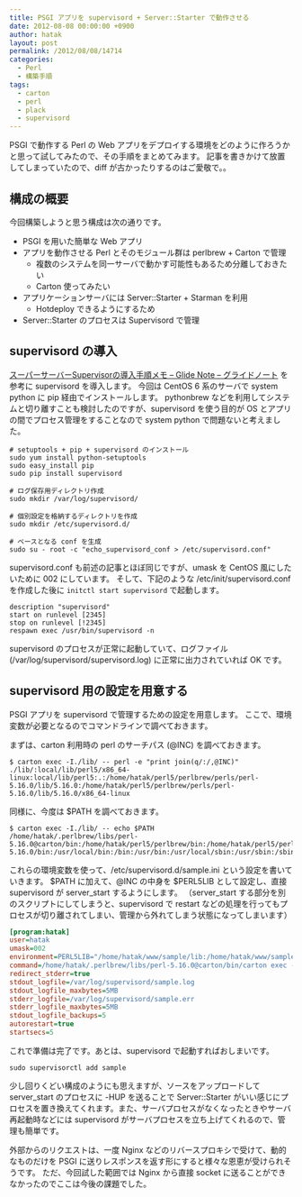 ```yaml
---
title: PSGI アプリを supervisord + Server::Starter で動作させる
date: 2012-08-08 00:00:00 +0900
author: hatak
layout: post
permalink: /2012/08/08/14714
categories:
  - Perl
  - 構築手順
tags:
  - carton
  - perl
  - plack
  - supervisord
---
```


PSGI で動作する Perl の Web アプリをデプロイする環境をどのように作ろうかと思って試してみたので、その手順をまとめてみます。 記事を書きかけて放置してしまっていたので、diff が古かったりするのはご愛敬で。。

<!--more-->

## 構成の概要

今回構築しようと思う構成は次の通りです。

* PSGI を用いた簡単な Web アプリ
* アプリを動作させる Perl とそのモジュール群は perlbrew + Carton で管理
    * 複数のシステムを同一サーバで動かす可能性もあるため分離しておきたい
    * Carton 使ってみたい
* アプリケーションサーバには Server::Starter + Starman を利用
    * Hotdeploy できるようにするため
* Server::Starter のプロセスは Supervisord で管理

## supervisord の導入

[スーパーサーバーSupervisorの導入手順メモ &#8211; Glide Note &#8211; グライドノート][1] を参考に supervisord を導入します。
今回は CentOS 6 系のサーバで system python に pip 経由でインストールします。 pythonbrew などを利用してシステムと切り離すことも検討したのですが、supervisord を使う目的が OS とアプリの間でプロセス管理をすることなので system python で問題ないと考えました。

    # setuptools + pip + supervisord のインストール
    sudo yum install python-setuptools
    sudo easy_install pip
    sudo pip install supervisord
    
    # ログ保存用ディレクトリ作成
    sudo mkdir /var/log/supervisord/
    
    # 個別設定を格納するディレクトリを作成
    sudo mkdir /etc/supervisord.d/
    
    # ベースとなる conf を生成
    sudo su - root -c "echo_supervisord_conf > /etc/supervisord.conf"

supervisord.conf も前述の記事とほぼ同じですが、umask を CentOS 風にしたいために 002 にしています。
そして、下記のような /etc/init/supervisord.conf を作成した後に `initctl start supervisord` で起動します。

    description "supervisord"
    start on runlevel [2345]
    stop on runlevel [!2345]
    respawn exec /usr/bin/supervisord -n

supervisord のプロセスが正常に起動していて、ログファイル (/var/log/supervisord/supervisord.log) に正常に出力されていれば OK です。

## supervisord 用の設定を用意する

PSGI アプリを supervisord で管理するための設定を用意します。 ここで、環境変数が必要となるのでコマンドラインで調べておきます。

まずは、carton 利用時の perl のサーチパス (@INC) を調べておきます。

    $ carton exec -I./lib/ -- perl -e "print join(q/:/,@INC)"
    ./lib/:local/lib/perl5/x86_64-linux:local/lib/perl5:.:/home/hatak/perl5/perlbrew/perls/perl-5.16.0/lib/5.16.0:/home/hatak/perl5/perlbrew/perls/perl-5.16.0/lib/5.16.0/x86_64-linux

同様に、今度は $PATH を調べておきます。

    $ carton exec -I./lib/ -- echo $PATH
    /home/hatak/.perlbrew/libs/perl-5.16.0@carton/bin:/home/hatak/perl5/perlbrew/bin:/home/hatak/perl5/perlbrew/perls/perl-5.16.0/bin:/usr/local/bin:/bin:/usr/bin:/usr/local/sbin:/usr/sbin:/sbin:/home/hatak/bin:/home/hatak/bin

これらの環境変数を使って、/etc/supervisord.d/sample.ini という設定を書いていきます。 $PATH に加えて、@INC の中身を $PERL5LIB として設定し、直接 supervisord が server\_start するようにします。 （server\_start する部分を別のスクリプトにしてしまうと、supervisord で restart などの処理を行ってもプロセスが切り離されてしまい、管理から外れてしまう状態になってしまいます）

```ini
[program:hatak]
user=hatak
umask=002
environment=PERL5LIB="/home/hatak/www/sample/lib:/home/hatak/www/sample/local/lib/perl5/x86_64-linux:/home/hatak/www/sample/local/lib/perl5:/home/hatak/.perlbrew/libs/perl-5.16.0@carton/lib/perl5/x86_64-linux:/home/hatak/.perlbrew/libs/perl-5.16.0@carton/lib/perl5",PATH="/home/hatak/www/sample/local/bin/:/home/hatak/.perlbrew/libs/perl-5.16.0@carton/bin:/home/hatak/perl5/perlbrew/bin:/home/hatak/perl5/perlbrew/perls/perl-5.16.0/bin/"
command=/home/hatak/.perlbrew/libs/perl-5.16.0@carton/bin/carton exec -- /home/hatak/www/sample/local/bin/start_server --port=8080 --path=/tmp/sample.sock --interval=10 --pid-file=/tmp/sample.pid -- /home/hatak/www/sample/local/bin/plackup -s Starman -E deployment --workers=3 --backlog=1024 --max-requests=10000 --preload-app /home/hatak/www/sample/app.psgi directory=/home/hatak/www/sample
redirect_stderr=true
stdout_logfile=/var/log/supervisord/sample.log
stdout_logfile_maxbytes=5MB
stderr_logfile=/var/log/supervisord/sample.err
stderr_logfile_maxbytes=5MB
stdout_logfile_backups=5
autorestart=true
startsecs=5
```

これで準備は完了です。あとは、supervisord で起動すればおしまいです。

    sudo supervisorctl add sample

少し回りくどい構成のようにも思えますが、ソースをアップロードして server_start のプロセスに -HUP を送ることで Server::Starter がいい感じにプロセスを置き換えてくれます。また、サーバプロセスがなくなったときやサーバ再起動時などには supervisord がサーバプロセスを立ち上げてくれるので、管理も簡単です。

外部からのリクエストは、一度 Nginx などのリバースプロキシで受けて、動的なものだけを PSGI に送りレスポンスを返す形にすると様々な恩恵が受けられそうです。 ただ、今回試した範囲では Nginx から直接 socket に送ることができなかったのでここは今後の課題でした。

 [1]: http://blog.glidenote.com/blog/2011/11/25/install-supervisor/
